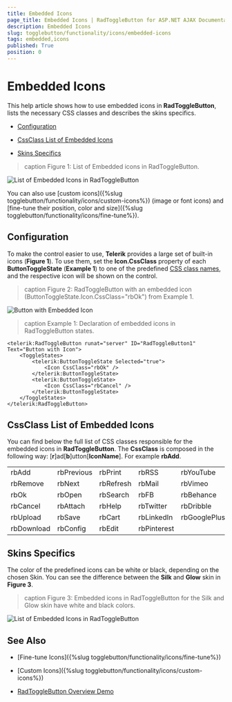 ```yaml
---
title: Embedded Icons
page_title: Embedded Icons | RadToggleButton for ASP.NET AJAX Documentation
description: Embedded Icons
slug: togglebutton/functionality/icons/embedded-icons
tags: embedded,icons
published: True
position: 0
---
```


# Embedded Icons

This help article shows how to use embedded icons in **RadToggleButton**, lists the necessary CSS classes and describes the skins specifics.

* [Configuration](#configuration)

* [CssClass List of Embedded Icons](#cssclass-list-of-embedded-icons)

* [Skins Specifics](#skins-specifics)

>caption Figure 1: List of Embedded icons in RadToggleButton.

![List of Embedded Icons in RadToggleButton](images/embedded-icons-list.png)

You can also use [custom icons]({%slug togglebutton/functionality/icons/custom-icons%}) (image or font icons) and [fine-tune their position, color and size]({%slug togglebutton/functionality/icons/fine-tune%}).

## Configuration

To make the control easier to use, **Telerik** provides a large set of built-in icons (**Figure 1**). To use them, set the **Icon.CssClass** property of each **ButtonToggleState** (**Example 1**) to one of the predefined [CSS class names](#cssclass-list-of-embedded-icons), and the respective icon will be shown on the control.

>caption Figure 2: RadToggleButton with an embedded icon (ButtonToggleState.Icon.CssClass="rbOk") from Example 1.

![Button with Embedded Icon](images/button-embedded-icon.png)

>caption Example 1: Declaration of embedded icons in RadToggleButton states.

````ASP.NET
<telerik:RadToggleButton runat="server" ID="RadToggleButton1" Text="Button with Icon">
	<ToggleStates>
		<telerik:ButtonToggleState Selected="true">
			<Icon CssClass="rbOk" />
		</telerik:ButtonToggleState>
		<telerik:ButtonToggleState>
			<Icon CssClass="rbCancel" />
		</telerik:ButtonToggleState>
	</ToggleStates>
</telerik:RadToggleButton>
````

## CssClass List of Embedded Icons

You can find below the full list of CSS classes responsible for the embedded icons in **RadToggleButton**. The **CssClass** is composed in the following way: [**r**]ad[**b**]utton[**IconName**]. For example **rbAdd**.

|  |  |  |  |  |
| ------ | ------ | ------ | ------ | ------ |
|rbAdd|rbPrevious|rbPrint|rbRSS|rbYouTube |
|rbRemove|rbNext|rbRefresh|rbMail|rbVimeo |
|rbOk|rbOpen|rbSearch|rbFB|rbBehance |
|rbCancel|rbAttach|rbHelp|rbTwitter|rbDribble |
|rbUpload|rbSave|rbCart|rbLinkedIn |rbGooglePlus|
|rbDownload|rbConfig|rbEdit|rbPinterest||

<!-- The above table can also be shown as a list:
* rbAdd
* rbRemove
* rbOk
* rbCancel
* rbUpload
* rbDownload
* rbPrevious
* rbNext
* rbOpen
* rbAttach
* rbSave
* rbConfig
* rbPrint
* rbRefresh
* rbSearch
* rbHelp
* rbCart
* rbEdit
* rbRSS
* rbMail
* rbFB
* rbTwitter
* rbLinkedIn 
* rbPinterest 
* rbYouTube 
* rbVimeo 
* rbBehance 
* rbDribble 
* rbGooglePlus
-->

## Skins Specifics

The color of the predefined icons can be white or black, depending on the chosen Skin. You can see the difference between the **Silk** and **Glow** skin in **Figure 3**.

>caption Figure 3: Embedded icons in RadToggleButton for the Silk and Glow skin have white and black colors.

![List of Embedded Icons in RadToggleButton](images/embedded-icons-list-black-white.png)

<!-- The code that creates Figure 3 is available in examples/DefaultCS.aspx page
-->


## See Also

 * [Fine-tune Icons]({%slug togglebutton/functionality/icons/fine-tune%})
 
 * [Custom Icons]({%slug togglebutton/functionality/icons/custom-icons%})

 * [RadToggleButton Overview Demo](https://demos.telerik.com/aspnet-ajax/togglebutton/overview/defaultcs.aspx)

 
